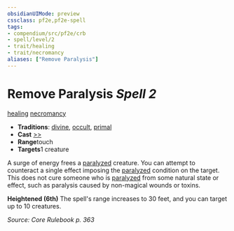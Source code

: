 ```yaml
---
obsidianUIMode: preview
cssclass: pf2e,pf2e-spell
tags:
- compendium/src/pf2e/crb
- spell/level/2
- trait/healing
- trait/necromancy
aliases: ["Remove Paralysis"]
---
```

# Remove Paralysis *Spell 2*   
[healing](/rules/traits/healing.md)  [necromancy](/rules/traits/necromancy.md)  

- **Traditions**: [divine](/rules/traits/divine.md), [occult](/rules/traits/occult.md), [primal](/rules/traits/primal.md)
- **Cast** [>>](/rules/core-rulebook/chapter-9-playing-the-game.md#Actions "Two-Action") 
- **Range**touch
- **Targets**1 creature

A surge of energy frees a [paralyzed](/rules/conditions.md#Paralyzed) creature. You can attempt to counteract a single effect imposing the [paralyzed](/rules/conditions.md#Paralyzed) condition on the target. This does not cure someone who is [paralyzed](/rules/conditions.md#Paralyzed) from some natural state or effect, such as paralysis caused by non-magical wounds or toxins.

**Heightened (6th)** The spell's range increases to 30 feet, and you can target up to 10 creatures.

*Source: Core Rulebook p. 363*